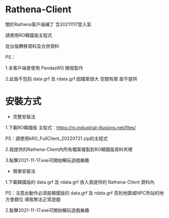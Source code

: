# Rathena-Client

關於Rathena客戶端補丁 含20211117登入氣

請使用RO韓國版主程式

從台版轉移資料及合併資料

PS：

1.本客戶端會使用 PandasWS 開發製作

2.此版不包刮 data.grf 及 rdata.grf 因檔案很大 空間有限 故不提供

# 安裝方式

- 完整安裝法

1.下載RO韓國版  主程式：https://ro.industrial-illusions.net/files/

PS：請使用kRO_FullClient_20220721.zip的主程式

2.我提供的Rathena-Client內所有檔案複製到RO韓國版資料夾裡

3.點擊2021-11-17.exe可開始暢玩遊戲樂趣

- 簡單安裝法

1.下載韓國版的 data.grf 及 rdata.grf 放入我提供的 Rathena-Client 資料內

PS：注意此動作必須是韓國版的 data.grf 及 rdata.grf 否則地圖或NPC所站的地方會錯位
    導致無法正常遊戲

2.點擊2021-11-17.exe可開始暢玩遊戲樂趣


